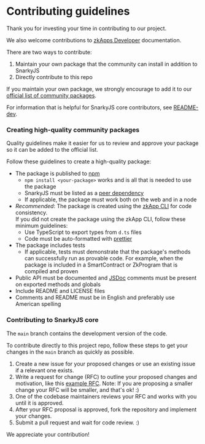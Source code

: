 # Contributing guidelines

Thank you for investing your time in contributing to our project.

We also welcome contributions to [zkApps Developer](https://docs.minaprotocol.com/zkapps) documentation.

There are two ways to contribute:

1. Maintain your own package that the community can install in addition to SnarkyJS
2. Directly contribute to this repo

If you maintain your own package, we strongly encourage to add it to our [official list of community packages](./README.md#community-packages).

For information that is helpful for SnarkyJS core contributors, see [README-dev](README-dev.md).

### Creating high-quality community packages

Quality guidelines make it easier for us to review and approve your package so it can be added to the official list. 

Follow these guidelines to create a high-quality package: 

- The package is published to [npm](https://www.npmjs.com/)
  - `npm install <your-package>` works and is all that is needed to use the package
  - SnarkyJS must be listed as a [peer dependency](https://docs.npmjs.com/cli/v9/configuring-npm/package-json#peerdependencies)
  - If applicable, the package must work both on the web and in a node
- _Recommended_: The package is created using the [zkApp CLI](https://github.com/o1-labs/zkapp-cli) for code consistency.  
  If you did not create the package using the zkApp CLI, follow these minimum guidelines:
  - Use TypeScript to export types from `d.ts` files
  - Code must be auto-formatted with [prettier](https://prettier.io/)
- The package includes tests
  - If applicable, tests must demonstrate that the package's methods can successfully run as provable code. For example, when the package is included in a SmartContract or ZkProgram that is compiled and proven
- Public API must be documented and [JSDoc](https://jsdoc.app/) comments must be present on exported methods and globals
- Include README and LICENSE files
- Comments and README must be in English and preferably use American spelling

### Contributing to SnarkyJS core

The `main` branch contains the development version of the code. 

To contribute directly to this project repo, follow these steps to get your changes in the `main` branch as quickly as possible.

1. Create a new issue for your proposed changes or use an existing issue if a relevant one exists.
2. Write a request for change (RFC) to outline your proposed changes and motivation, like this [example RFC](https://github.com/o1-labs/snarkyjs/issues/233). Note: If you are proposing a smaller change your RFC will be smaller, and that's ok! :)
3. One of the codebase maintainers reviews your RFC and works with you until it is approved.
4. After your RFC proposal is approved, fork the repository and implement your changes.
5. Submit a pull request and wait for code review. :)

We appreciate your contribution!
